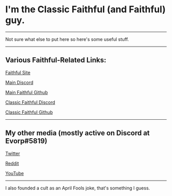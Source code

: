 # I'm the Classic Faithful (and Faithful) guy.

___

Not sure what else to put here so here's some useful stuff.

___

## Various Faithful-Related Links:

[Faithful Site](https://faithfulpack.net)

[Main Discord](https://discord.gg/sN9YRQbBv7)

[Main Faithful Github](https://github.com/faithful-resource-pack)

[Classic Faithful Discord](https://discord.gg/KSEhCVtg4J)

[Classic Faithful Github](https://github.com/classicfaithful)

___

## My other media (mostly active on Discord at Evorp#5819)

[Twitter](https://twitter.com/3vorp)

[Reddit](https://reddit.com/u/3vorp)

[YouTube](https://www.youtube.com/channel/UC33jw4oBj5aKpwtyvh6qb6Q)

___

I also founded a cult as an April Fools joke, that's something I guess.
